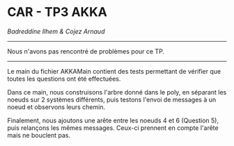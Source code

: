 CAR - TP3 AKKA
==============
*Badreddine Ilhem & Cojez Arnaud*

----

Nous n'avons pas rencontré de problèmes pour ce TP.

----

Le main du fichier AKKAMain contient des tests permettant de vérifier que toutes les questions ont été effectuées.

Dans ce main, nous construisons l'arbre donné dans le poly, en séparant les noeuds sur 2 systèmes différents, puis testons l'envoi de messages à un noeud et observons leurs chemin.

Finalement, nous ajoutons une arête entre les noeuds 4 et 6 (Question 5), puis relançons les mêmes messages. Ceux-ci prennent en compte l'arête mais ne bouclent pas.
